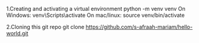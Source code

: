 1.Creating and activating a virtual environment
    python -m venv venv
    On Windows: venv\Scripts\activate
    On mac/linux: source venv/bin/activate

2.Cloning this git repo 
    git clone https://github.com/s-afraah-mariam/hello-world.git

